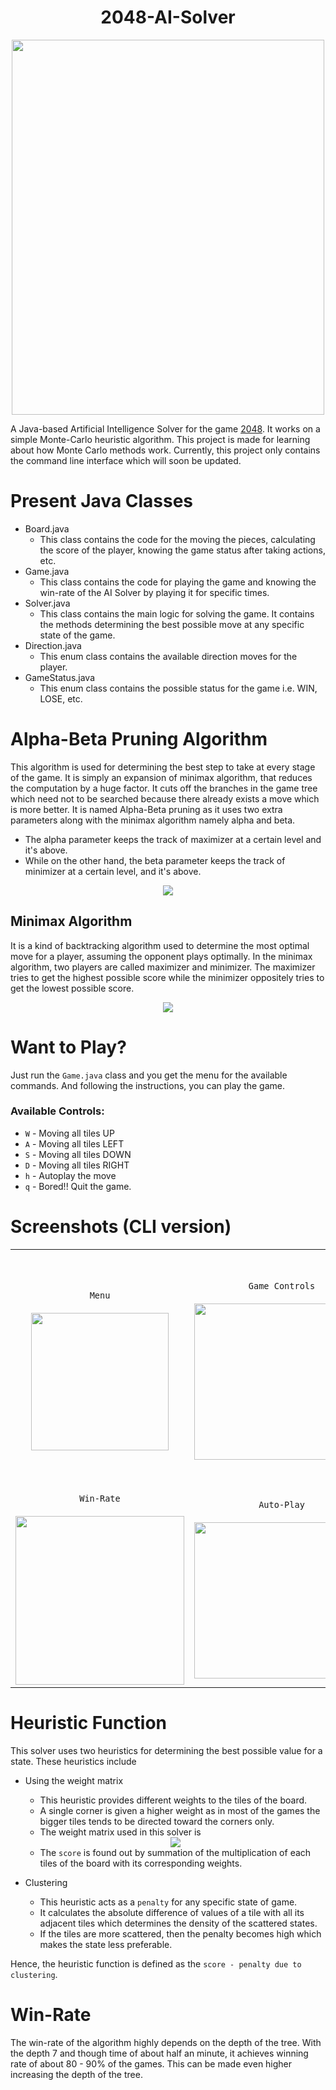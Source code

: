 <div style="text-align: center;"><h1>2048-AI-Solver</h1></div>  
<div align="center">  
<img src="https://raw.githubusercontent.com/hemilpanchiwala/2048-AI-Solver/master/screenshots/cover.jpg?token=AKD26V4QPCORL6VWW2MMWRK6XRHFG" height = 600 width=500 />  
</div>  
  
A Java-based Artificial Intelligence Solver for the game [2048](https://play2048.co/). It works on a simple Monte-Carlo heuristic algorithm. This project is made for learning about how Monte Carlo methods work. Currently, this project only contains the command line interface which will soon be updated.  
  
# Present Java Classes  
  
- Board.java  
   - This class contains the code for the moving the pieces, calculating the score of the player, knowing the game status after taking actions, etc.  
- Game.java  
   - This class contains the code for playing the game and knowing the win-rate of the AI Solver by playing it for specific times.  
- Solver.java  
   - This class contains the main logic for solving the game. It contains the methods determining the best possible move at any specific state of the game.  
- Direction.java  
   - This enum class contains the available direction moves for the player.  
- GameStatus.java  
   - This enum class contains the possible status for the game i.e. WIN, LOSE, etc.  
  
# Alpha-Beta Pruning Algorithm  
  
This algorithm is used for determining the best step to take at every stage of the game. It is simply an expansion of minimax algorithm, that reduces the computation by a huge factor. It cuts off the branches in the game tree which need not to be searched because there already exists a move which is more better. It is named Alpha-Beta pruning as it uses two extra parameters along with the minimax algorithm namely alpha and beta.  
  
- The alpha parameter keeps the track of maximizer at a certain level and it's above.  
- While on the other hand, the beta parameter keeps the track of minimizer at a certain level, and it's above.  
  
<div align="center"><img src = "https://raw.githubusercontent.com/hemilpanchiwala/2048-AI-Solver/master/screenshots/alpha_beta.jpg?token=AKD26VYTKS6ABETPUEHILQK6XRDJ2" /></div>  
  
  
## Minimax Algorithm  
  
It is a kind of backtracking algorithm used to determine the most optimal move for a player, assuming the opponent plays optimally. In the minimax algorithm, two players are called maximizer and minimizer. The maximizer tries to get the highest possible score while the minimizer oppositely tries to get the lowest possible score.  
<div align="center"><img src= "https://raw.githubusercontent.com/hemilpanchiwala/2048-AI-Solver/master/screenshots/minmax.jpg?token=AKD26VYNQGOX7KOZJZHKBKS6XRDGQ" /></div>  
  
# Want to Play?  
Just run the `Game.java` class and you get the menu for the available commands. And following the instructions, you can play the game.  
  
### Available Controls:  
- `W` - Moving all tiles UP  
- `A` - Moving all tiles LEFT  
- `S` - Moving all tiles DOWN  
- `D` - Moving all tiles RIGHT  
- `h` - Autoplay the move  
- `q` - Bored!! Quit the game.  
  
# Screenshots (CLI version)  
  
<div align = "center">   
<table>  
<tr>  
<td>  
<div align="center"><code>Menu</code></div>  
<br>  
<div style="text-align: center;"><img src="https://raw.githubusercontent.com/hemilpanchiwala/2048-AI-Solver/master/screenshots/menu.png" height=220/></div>  
</td>  
<td>  
<div align="center"><code>Game Controls</code></div>  
<br>  
<div style="text-align: center;"><img src="https://raw.githubusercontent.com/hemilpanchiwala/2048-AI-Solver/master/screenshots/play.png" height=250 width = 280/></div>  
</td>  
<td>  
<div align="center"><code>Playing Game with suggestions by AI Solver</code></div>  
<br>  
<div style="text-align: center;"><img src="https://raw.githubusercontent.com/hemilpanchiwala/2048-AI-Solver/master/screenshots/play2.png" height = 330 width = 250/></div>  
</td>  
</tr>  
<tr>  
<td>  
<div align="center"><code>Win-Rate</code></div>  
<br>  
<div style="text-align: center;"><img src="https://raw.githubusercontent.com/hemilpanchiwala/2048-AI-Solver/master/screenshots/accuracy2.png" height=270/> </div>  
</td>  
<td>  
<div align="center"><code>Auto-Play</code></div>  
<br>  
<div style="text-align: center;"><img src="https://raw.githubusercontent.com/hemilpanchiwala/2048-AI-Solver/master/screenshots/autoplay.png" height=250 width = 280/></div>  
</td>  
<td>  
<div align="center"><code>Game Over</code></div>  
<br>  
<div style="text-align: center;"><img src="https://raw.githubusercontent.com/hemilpanchiwala/2048-AI-Solver/master/screenshots/gameover.png" height = 200 width = 250/> </div>  
</td>  
</tr>  
</table>  
</div>  

# Heuristic Function
This solver uses two heuristics for determining the best possible value for a state. These heuristics include 

- Using the weight matrix
	- This heuristic provides different weights to the tiles of the board.
	- A single corner is given a higher weight as in most of the games the bigger tiles tends to be directed toward the corners only.
	- The weight matrix used in this solver is
	<center><img src = "https://raw.githubusercontent.com/hemilpanchiwala/2048-AI-Solver/master/screenshots/weight_matrix.png" /></center>
	
	- The `score` is found out by summation of the multiplication of each tiles of the board with its corresponding weights.

- Clustering
	- This heuristic acts as a `penalty` for any specific state of game.
	- It calculates the absolute difference of values of a tile with all its adjacent tiles which determines the density of the scattered states.
	- If the tiles are more scattered, then the penalty becomes high which makes the state less preferable.

Hence, the heuristic function is defined as the `score - penalty due to clustering`.
  
# Win-Rate  
The win-rate of the algorithm highly depends on the depth of the tree. With the depth 7 and though time of about half an minute, it achieves winning rate of about 80 - 90% of the games. This can be made even higher increasing the depth of the tree.
